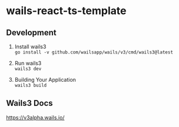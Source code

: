 # wails-react-ts-template

## Development
1. Install wails3  
`go install -v github.com/wailsapp/wails/v3/cmd/wails3@latest`

2. Run wails3  
`wails3 dev`

3. Building Your Application  
`wails3 build`

## Wails3 Docs
https://v3alpha.wails.io/